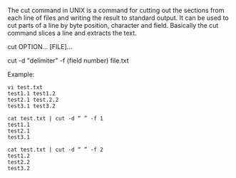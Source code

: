 The cut command in UNIX is a command for cutting out the sections from each line of files and writing the result to standard output. It can be used to cut parts of a line by byte position, character and field. Basically the cut command slices a line and extracts the text.

cut OPTION... [FILE]...

cut -d "delimiter" -f (field number) file.txt

Example:

    vi test.txt
    test1.1 test1.2
    test2.1 test.2.2
    test3.1 test3.2

    cat test.txt | cut -d “ ” -f 1
    test1.1
    test2.1
    test3.1

    cat test.txt | cut -d “ ” -f 2
    test1.2
    test2.2
    test3.2
